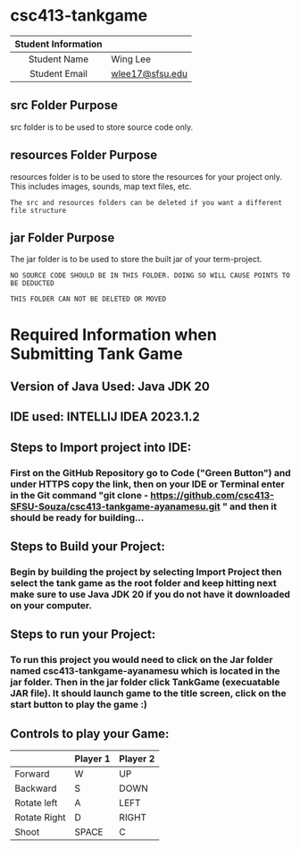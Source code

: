 # csc413-tankgame


| Student Information |                 |
|:-------------------:|-----------------|
|  Student Name       | Wing Lee        |
|  Student Email      | wlee17@sfsu.edu |

## src Folder Purpose 
src folder is to be used to store source code only.

## resources Folder Purpose 
resources folder is to be used to store the resources for your project only. This includes images, sounds, map text files, etc.

`The src and resources folders can be deleted if you want a different file structure`

## jar Folder Purpose 
The jar folder is to be used to store the built jar of your term-project.

`NO SOURCE CODE SHOULD BE IN THIS FOLDER. DOING SO WILL CAUSE POINTS TO BE DEDUCTED`

`THIS FOLDER CAN NOT BE DELETED OR MOVED`

# Required Information when Submitting Tank Game

## Version of Java Used:    Java JDK 20

## IDE used: INTELLIJ IDEA 2023.1.2

## Steps to Import project into IDE: 
### First on the GitHub Repository go to Code ("Green Button") and under HTTPS copy the link, then on your IDE or Terminal enter in the Git command "git clone - https://github.com/csc413-SFSU-Souza/csc413-tankgame-ayanamesu.git " and then it should be ready for building...


## Steps to Build your Project: 
### Begin by building the project by selecting Import Project then select the tank game as the root folder and keep hitting next make sure to use Java JDK 20 if you do not have it downloaded on your computer.
 
## Steps to run your Project: 
### To run this project you would need to click on the Jar folder named csc413-tankgame-ayanamesu which is located in the jar folder. Then in the jar folder click TankGame (execuatable JAR file). It should launch game to the title screen, click on the start button to play the game :)

## Controls to play your Game:

|               | Player 1 | Player 2 |
|---------------|----------|----------|
|  Forward      | W        | UP       |
|  Backward     | S        | DOWN     |
|  Rotate left  | A        | LEFT     |
|  Rotate Right | D        | RIGHT    |
|  Shoot        | SPACE    | C        |

<!-- you may add more controls if you need to. -->